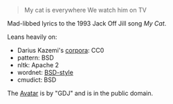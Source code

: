 > My cat is everywhere
> We watch him on TV

Mad-libbed lyrics to the 1993 Jack Off Jill song *My Cat*.

Leans heavily on:

* Darius Kazemi's [corpora](https://github.com/dariusk/corpora/): CC0
* pattern: BSD
* nltk: Apache 2
* wordnet: [BSD-style](http://wordnet.princeton.edu/wordnet/license/)
* cmudict: BSD

The [Avatar](https://openclipart.org/detail/230930/vintage-cat-playing-banjo) is by "GDJ" and is in the public domain.
